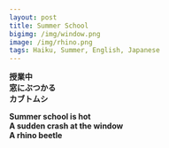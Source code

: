```yaml
---
layout: post
title: Summer School
bigimg: /img/window.png 
image: /img/rhino.png
tags: Haiku, Summer, English, Japanese
---
```


 **授業中  
 窓にぶつかる  
 カブトムシ**


**Summer school is hot  
A sudden crash at the window  
A rhino beetle**
